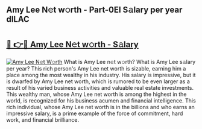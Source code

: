 ## Amy Lee N𝚎t w𝚘rth - Part-0EI S𝚊lary per year dlLAC

# <h2><a href="http://gc48inv.nevu.top/?p=Amy+Lee">🔗 👉🔴 Amy Lee N𝚎t w𝚘rth - S𝚊lary</a></h2>

[![Amy Lee N𝚎t W𝚘rth](https://i.imgur.com/Oavwk0R.jpeg)](http://gc48inv.nevu.top/?p=Amy+Lee)
What is Amy Lee n𝚎t w𝚘rth? What is Amy Lee s𝚊lary per year?
This rich person's Amy Lee net worth is sizable, earning him a place among the most wealthy in his industry. His salary is impressive, but it is dwarfed by Amy Lee net worth, which is rumored to be even larger as a result of his varied business activities and valuable real estate investments. This wealthy man, whose Amy Lee net worth is among the highest in the world, is recognized for his business acumen and financial intelligence. This rich individual, whose Amy Lee net worth is in the billions and who earns an impressive salary, is a prime example of the force of commitment, hard work, and financial brilliance.
